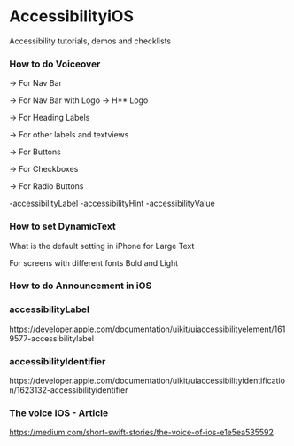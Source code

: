 # AccessibilityiOS
Accessibility tutorials, demos and checklists

<h3>How to do Voiceover </h3>

-> For Nav Bar

-> For Nav Bar with Logo -> H** Logo

-> For Heading Labels

-> For other labels and textviews

-> For Buttons

-> For Checkboxes

-> For Radio Buttons

-accessibilityLabel
-accessibilityHint
-accessibilityValue


<h3>How to set DynamicText </h3>

What is the default setting in iPhone for Large Text

For screens with different fonts Bold and Light


<h3>How to do Announcement in iOS </h3>

<h3>accessibilityLabel</h3>
https://developer.apple.com/documentation/uikit/uiaccessibilityelement/1619577-accessibilitylabel

<h3>accessibilityIdentifier</h3>
https://developer.apple.com/documentation/uikit/uiaccessibilityidentification/1623132-accessibilityidentifier

<h3>The voice iOS - Article</h3>

https://medium.com/short-swift-stories/the-voice-of-ios-e1e5ea535592
